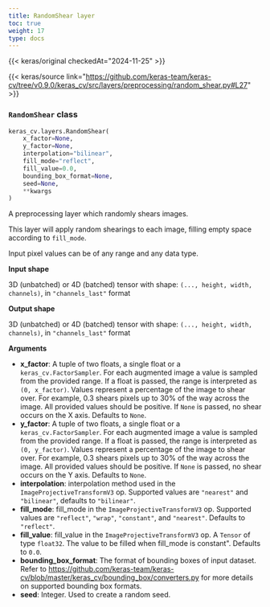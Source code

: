 ```yaml
---
title: RandomShear layer
toc: true
weight: 17
type: docs
---
```


{{< keras/original checkedAt="2024-11-25" >}}

{{< keras/source link="https://github.com/keras-team/keras-cv/tree/v0.9.0/keras_cv/src/layers/preprocessing/random_shear.py#L27" >}}

### `RandomShear` class

```python
keras_cv.layers.RandomShear(
    x_factor=None,
    y_factor=None,
    interpolation="bilinear",
    fill_mode="reflect",
    fill_value=0.0,
    bounding_box_format=None,
    seed=None,
    **kwargs
)
```

A preprocessing layer which randomly shears images.

This layer will apply random shearings to each image, filling empty space
according to `fill_mode`.

Input pixel values can be of any range and any data type.

**Input shape**

3D (unbatched) or 4D (batched) tensor with shape:
`(..., height, width, channels)`, in `"channels_last"` format

**Output shape**

3D (unbatched) or 4D (batched) tensor with shape:
`(..., height, width, channels)`, in `"channels_last"` format

**Arguments**

- **x_factor**: A tuple of two floats, a single float or a
  `keras_cv.FactorSampler`. For each augmented image a value is
  sampled from the provided range. If a float is passed, the range is
  interpreted as `(0, x_factor)`. Values represent a percentage of the
  image to shear over. For example, 0.3 shears pixels up to 30% of the
  way across the image. All provided values should be positive. If
  `None` is passed, no shear occurs on the X axis. Defaults to `None`.
- **y_factor**: A tuple of two floats, a single float or a
  `keras_cv.FactorSampler`. For each augmented image a value is
  sampled from the provided range. If a float is passed, the range is
  interpreted as `(0, y_factor)`. Values represent a percentage of the
  image to shear over. For example, 0.3 shears pixels up to 30% of the
  way across the image. All provided values should be positive. If
  `None` is passed, no shear occurs on the Y axis. Defaults to `None`.
- **interpolation**: interpolation method used in the
  `ImageProjectiveTransformV3` op. Supported values are `"nearest"`
  and `"bilinear"`, defaults to `"bilinear"`.
- **fill_mode**: fill_mode in the `ImageProjectiveTransformV3` op. Supported
  values are `"reflect"`, `"wrap"`, `"constant"`, and `"nearest"`.
  Defaults to `"reflect"`.
- **fill_value**: fill_value in the `ImageProjectiveTransformV3` op. A
  `Tensor` of type `float32`. The value to be filled when fill_mode is
  constant". Defaults to `0.0`.
- **bounding_box_format**: The format of bounding boxes of input dataset.
  Refer to
  https://github.com/keras-team/keras-cv/blob/master/keras_cv/bounding_box/converters.py
  for more details on supported bounding box formats.
- **seed**: Integer. Used to create a random seed.
